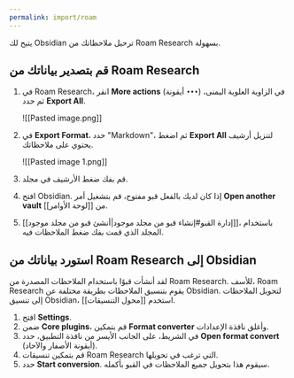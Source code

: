 ```yaml
---
permalink: import/roam
---
```


يتيح لك Obsidian ترحيل ملاحظاتك من Roam Research بسهولة.

## قم بتصدير بياناتك من Roam Research

1. في Roam Research، انقر **More actions** (أيقونة `•••`) في الزاوية العلوية اليمنى، ثم حدد **Export All**.

	 ![[Pasted image.png]]

2. في **Export Format**، حدد "Markdown"، ثم اضغط **Export All** لتنزيل أرشيف يحتوي على ملاحظاتك.

	 ![[Pasted image 1.png]]

3. قم بفك ضغط الأرشيف في مجلد.
4. افتح Obsidian. إذا كان لديك بالفعل قبو مفتوح، قم بتشغيل أمر **Open another vault** من [[لوحة الأوامر]].
5. [[إدارة القبو#إنشاء قبو من مجلد موجود|أنشئ قبو من مجلد موجود]]، باستخدام المجلد الذي قمت بفك ضغط الملاحظات فيه.

## استورد بياناتك من Roam Research إلى Obsidian

لقد أنشأت قبوًا باستخدام الملاحظات المصدرة من Roam Research. للأسف، Roam Research يقوم بتنسيق الملاحظات بطريقة مختلفة عن Obsidian. لتحويل الملاحظات إلى تنسيق Obsidian، استخدم [[محول التنسيقات]].

1. افتح **Settings**.
2. ضمن **Core plugins**، قم بتمكين **Format converter** وأغلق نافذة الإعدادات.
3. في الشريط، على الجانب الأيسر من نافذة التطبيق، حدد **Open format convert** (أيقونة الأصفار والآحاد).
4. قم بتمكين تنسيقات Roam Research التي ترغب في تحويلها.
5. حدد **Start conversion**. سيقوم هذا بتحويل جميع الملاحظات في القبو بأكمله.
